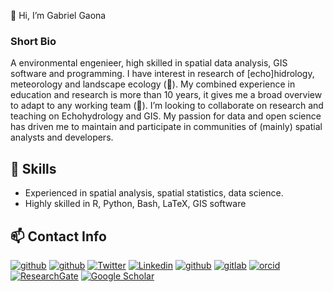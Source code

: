 👋 Hi, I’m Gabriel Gaona

### Short Bio

A environmental engenieer, high skilled in spatial data analysis, GIS software and programming. I have interest 
in research of [echo]hidrology, meteorology and landscape ecology (👀). My combined experience in education and 
research is more than 10 years, it gives me a broad overview to adapt to any working team (💞️). I’m looking to 
collaborate on research and teaching on Echohydrology and GIS. My passion for data and open science has driven 
me to maintain and participate in communities of (mainly) spatial analysts and developers.

🌱 Skills
--------------------------------------------------------------------------------

- Experienced in spatial analysis, spatial statistics, data science.
- Highly skilled in R, Python, Bash, LaTeX, GIS software

<!---
gabrielvgaona/gabrielvgaona is a ✨ special ✨ repository because its `README.md` (this file) appears on your GitHub profile.
You can click the Preview link to take a look at your changes.
--->
📫 Contact Info
--------------------------------------------------------------------------------

<a href="mailto:gavg712@gmail.com" target="_blank"><img src="https://img.shields.io/badge/--3e3e3e?logo=gmail&logoColor=white" alt="github"></a>
<a href="https://t.me/gavg712" target="_blank"><img src="https://img.shields.io/badge/--3e3e3e?logo=telegram&logoColor=white" alt="github"></a>
<a href="https://twitter.com/gavg712" target="_blank"><img src="https://img.shields.io/badge/--3e3e3e?logo=twitter&logoColor=white" alt="Twitter"></a>
<a href="https://ec.linkedin.com/in/gavg712" target="_blank"><img src="https://img.shields.io/badge/--3e3e3e?logo=Linkedin&logoColor=white" alt="Linkedin"></a>
<a href="https://github.com/gavg712" target="_blank"><img src="https://img.shields.io/badge/--3e3e3e?logo=github&logoColor=white" alt="github"></a>
<a href="https://gitlab.com/gavg712" target="_blank"><img src="https://img.shields.io/badge/--3e3e3e?logo=gitlab&logoColor=white" alt="gitlab"></a>
<a href="https://orcid.org/0000-0003-4666-2248" target="_blank"><img src="https://img.shields.io/badge/- -3e3e3e?logo=orcid&logoColor=white" alt="orcid"></a>
<a href="https://www.researchgate.net/profile/Gabriel-Gaona" target="_blank"><img src="https://img.shields.io/badge/--3e3e3e?logo=researchgate&logoColor=white" alt="ResearchGate"></a>
<a href="https://scholar.google.pl/citations?user=MRz8ICoAAAAJ&hl=en" target="_blank"><img src="https://img.shields.io/badge/--3e3e3e?logo=google-scholar&logoColor=white" alt="Google Scholar"></a>
